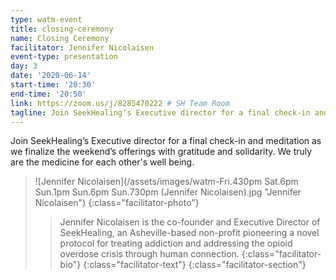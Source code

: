 ```yaml
---
type: watm-event
title: closing-ceremony
name: Closing Ceremony
facilitator: Jennifer Nicolaisen
event-type: presentation
day: 3
date: '2020-06-14'
start-time: '20:30'
end-time: '20:50'
link: https://zoom.us/j/8285470222 # SH Team Room
tagline: Join SeekHealing’s Executive director for a final check-in and meditation as we finalize the weekend’s offerings with gratitude and solidarity.
---
```


Join SeekHealing’s Executive director for a final check-in and meditation as we finalize the weekend’s offerings with gratitude and solidarity. We truly are the medicine for each other's well being.

> ![Jennifer Nicolaisen](/assets/images/watm-Fri.430pm Sat.6pm Sun.1pm Sun.6pm Sun.730pm (Jennifer Nicolaisen).jpg "Jennifer Nicolaisen")
> {:class="facilitator-photo"}
>
> > Jennifer Nicolaisen is the co-founder and Executive Director of SeekHealing, an Asheville-based non-profit pioneering a novel protocol for treating addiction and addressing the opioid overdose crisis through human connection.
> > {:class="facilitator-bio"}
> {:class="facilitator-text"}
{:class="facilitator-section"}
